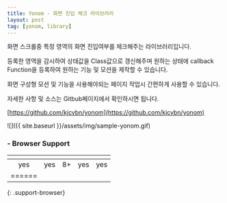```yaml
---
title: Yonom - 화면 진입 체크 라이브러리
layout: post
tag: [yonom, library]
---
```


화면 스크롤중 특정 영역의 화면 진입여부를 체크해주는 라이브러리입니다.

등록한 영역을 감시하여 상태값을 Class값으로 갱신해주며 원하는 상태에 callback Function을 등록하여 원하는 기능 및 모션을 제작할 수 있습니다. 

화면 구성형 모션 및 기능을 사용해야되는 페이지 작업시 간편하게 사용할 수 있습니다.

자세한 사항 및 소스는 Gitbub페이지에서 확인하시면 됩니다.

<i class="fab fa-github"></i> [https://github.com/kjcvbn/yonom](https://github.com/kjcvbn/yonom)

![]({{ site.baseurl }}/assets/img/sample-yonom.gif)

### - Browser Support

|<i class="fab fa-chrome"></i>|<i class="fab fa-firefox"></i>|<i class="fab fa-internet-explorer"></i>|<i class="fab fa-opera"></i>|<i class="fab fa-safari"></i>|
|:------:|:------:|:------:|:------:|:------:|
|yes|yes|8+|yes|yes|
|======
{: .support-browser}